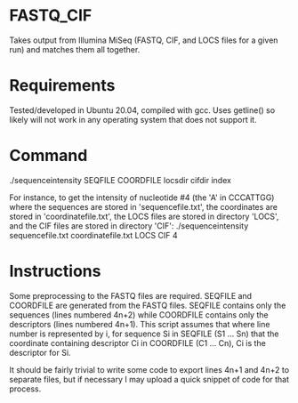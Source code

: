 # FASTQ_CIF
Takes output from Illumina MiSeq (FASTQ, CIF, and LOCS files for a given run) and matches them all together.

# Requirements
Tested/developed in Ubuntu 20.04, compiled with gcc. Uses getline() so likely will not work in any operating system that does not support it.

# Command
./sequenceintensity SEQFILE COORDFILE locsdir cifdir index

For instance, to get the intensity of nucleotide #4 (the 'A' in CCCATTGG) where the sequences are stored in 'sequencefile.txt', the coordinates are stored in 'coordinatefile.txt', the LOCS files are stored in directory 'LOCS', and the CIF files are stored in directory 'CIF':
./sequenceintensity sequencefile.txt coordinatefile.txt LOCS CIF 4

# Instructions

Some preprocessing to the FASTQ files are required. SEQFILE and COORDFILE are generated from the FASTQ files. SEQFILE contains only the sequences (lines numbered 4n+2) while COORDFILE contains only the descriptors (lines numbered 4n+1). This script assumes that where line number is represented by i, for sequence Si in SEQFILE (S1 ... Sn) that the coordinate containing descriptor Ci in COORDFILE (C1 ... Cn), Ci is the descriptor for Si.

It should be fairly trivial to write some code to export lines 4n+1 and 4n+2 to separate files, but if necessary I may upload a quick snippet of code for that process.
